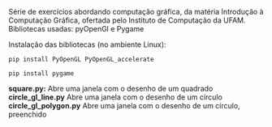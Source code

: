 Série de exercícios abordando computação gráfica, da matéria Introdução à Computação Gráfica, ofertada pelo Instituto de Computação da UFAM. Bibliotecas usadas: pyOpenGl e Pygame

Instalação das bibliotecas (no ambiente Linux):

```pip install PyOpenGL PyOpenGL_accelerate```

```pip install pygame```

**square.py:** Abre uma janela com o desenho de um quadrado
**circle_gl_line.py** Abre uma janela com o desenho de um círculo
**circle_gl_polygon.py** Abre uma janela com o desenho de um círculo, preenchido
